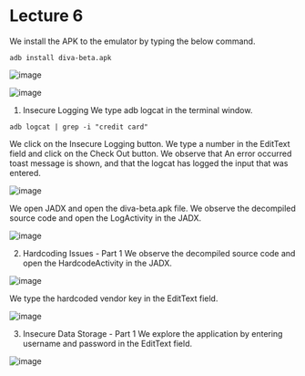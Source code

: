# Lecture 6

We install the APK to the emulator by typing the below command.
```
adb install diva-beta.apk
```
![image](https://github.com/anandurdas11/Android_security/assets/83402050/f2b87dbc-0d1c-47eb-afd6-13002ba11c25)

![image](https://github.com/anandurdas11/Android_security/assets/83402050/218178da-97f0-4614-80a6-cc62240b43b5)

1. Insecure Logging
We type adb logcat in the terminal window.
```
adb logcat | grep -i "credit card"
```
We click on the Insecure Logging button.
We type a number in the EditText field and click on the Check Out button.
We observe that An error occurred toast message is shown, and that the logcat has logged the input that
was entered.

![image](https://github.com/anandurdas11/Android_security/assets/83402050/35a54edb-f146-4a54-bbcf-dacb63412d4a)

We open JADX and open the diva-beta.apk file.
We observe the decompiled source code and open the LogActivity in the JADX.

![image](https://github.com/anandurdas11/Android_security/assets/83402050/bd43eda0-d19d-4709-8353-487e764d48e1)

2. Hardcoding Issues - Part 1
We observe the decompiled source code and open the HardcodeActivity in the JADX.

![image](https://github.com/anandurdas11/Android_security/assets/83402050/b91b3c63-6fa6-44c8-9cd7-e5ec880fc467)

We type the hardcoded vendor key in the EditText field.

![image](https://github.com/anandurdas11/Android_security/assets/83402050/20732843-b78e-43b7-a1cc-dba402d02823)

3. Insecure Data Storage - Part 1
We explore the application by entering username and password in the EditText field.

![image](https://github.com/anandurdas11/Android_security/assets/83402050/c5983a15-3f1a-42bf-9e06-11959f182eb2)
